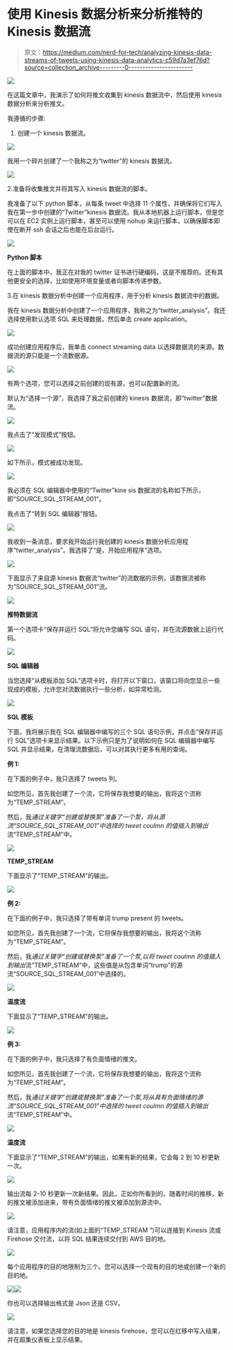 # 使用 Kinesis 数据分析来分析推特的 Kinesis 数据流

> 原文：<https://medium.com/nerd-for-tech/analyzing-kinesis-data-streams-of-tweets-using-kinesis-data-analytics-c59d7a3ef76d?source=collection_archive---------0----------------------->

![](img/82d1fd96738875953609bd622759da16.png)

在这篇文章中，我演示了如何将推文收集到 kinesis 数据流中，然后使用 kinesis 数据分析来分析推文。

我遵循的步骤:

1.  创建一个 kinesis 数据流。

![](img/46160c8112c527a8422743110f42b6de.png)

我用一个碎片创建了一个我称之为“twitter”的 kinesis 数据流。

![](img/ac431458e5d6290685b388f68483a18f.png)

2.准备将收集推文并将其写入 kinesis 数据流的脚本。

我准备了以下 python 脚本，从每条 tweet 中选择 11 个属性，并确保将它们写入我在第一步中创建的“Twitter”kinesis 数据流。我从本地机器上运行脚本，但是您可以在 EC2 实例上运行脚本，甚至可以使用 nohup 来运行脚本，以确保脚本即使在断开 ssh 会话之后也能在后台运行。

![](img/ee75147452a7b92fe1dc7e3d593b6945.png)

**Python 脚本**

在上面的脚本中，我正在对我的 twitter 证书进行硬编码，这是不推荐的。还有其他更安全的选择，比如使用环境变量或者向脚本传递参数。

3.在 kinesis 数据分析中创建一个应用程序，用于分析 kinesis 数据流中的数据。

我在 kinesis 数据分析中创建了一个应用程序，我称之为“twitter_analysis”。我还选择使用默认选项 SQL 来处理数据，然后单击 create application。

![](img/ad157819f02f52653478b594f3b37d09.png)

成功创建应用程序后，我单击 connect streaming data 以选择数据流的来源。数据流的源只能是一个流数据源。

![](img/74d0c9eaf01947141f1ba0653261b829.png)

有两个选项，您可以选择之前创建的现有源，也可以配置新的流。

默认为“选择一个源”，我选择了我之前创建的 kinesis 数据流，即“twitter”数据流。

![](img/06d79b1895b0cb423036cc175e6273f8.png)

我点击了“发现模式”按钮。

![](img/3fe6f4ad944b23df9bb97fcf93ab0212.png)

如下所示，模式被成功发现。

![](img/a6fd1d0171617264465a6dc3bfab295d.png)

我必须在 SQL 编辑器中使用的“Twitter”kine sis 数据流的名称如下所示，即“SOURCE_SQL_STREAM_001”。

我点击了“转到 SQL 编辑器”按钮。

![](img/47fd2cf9deadd8986c33a737250d8bfc.png)

我收到一条消息，要求我开始运行我创建的 kinesis 数据分析应用程序“twitter_analysis”。我选择了“是，开始应用程序”选项。

![](img/6ef69164e1c92a10cd8b9799be151ee9.png)

下面显示了来自源 kinesis 数据流“twitter”的流数据的示例，该数据流被称为“SOURCE_SQL_STREAM_001”流。

![](img/4e01cf76dc282ce1e441b8a3cec1c17d.png)

**推特数据流**

第一个选项卡“保存并运行 SQL”将允许您编写 SQL 语句，并在流源数据上运行代码。

![](img/9c535cf66b0b80486ce5113bc7835798.png)

**SQL 编辑器**

当您选择“从模板添加 SQL”选项卡时，将打开以下窗口，该窗口将向您显示一些现成的模板，允许您对流数据执行一些分析，如异常检测。

![](img/f5ddba33e0825b88b0179ed9d0c70e1e.png)

**SQL 模板**

下面，我将展示我在 SQL 编辑器中编写的三个 SQL 语句示例，并点击“保存并运行 SQL”选项卡来显示结果。以下示例只是为了说明如何在 SQL 编辑器中编写 SQL 并显示结果，在清理流数据后，可以对其执行更多有用的查询。

**例 1:**

在下面的例子中，我只选择了 tweets 列。

如您所见，首先我创建了一个流，它将保存我想要的输出，我将这个流称为“TEMP_STREAM”。

然后，我*通过关键字“*创建或替换泵”准备了一个泵*，将从源流“SOURCE_SQL_STREAM_001”中选择的 tweet coulmn 的值插入到输出*流“TEMP_STREAM”中。

![](img/9c1d41000a93b997ac3ecd07ef335d43.png)

**TEMP_STREAM**

下面显示了“TEMP_STREAM”的输出。

![](img/a2cd8d507f9837c847e10d844c1e7749.png)

**例 2:**

在下面的例子中，我只选择了带有单词 trump present 的 tweets。

如您所见，首先我创建了一个流，它将保存我想要的输出，我将这个流称为“TEMP_STREAM”。

然后，我*通过关键字“*创建或替换泵”准备了一个泵*,以将 tweet coulmn 的值插入到输出*流“TEMP_STREAM”中，这些值是从包含单词“trump”的源流“SOURCE_SQL_STREAM_001”中选择的。

![](img/18885dae384c0e061a8eadb9829c9d12.png)

**温度流**

下面显示了“TEMP_STREAM”的输出。

![](img/5eb3f1c2ff015ad53e490dfe8e177b1a.png)

**例 3:**

在下面的例子中，我只选择了有负面情绪的推文。

如您所见，首先我创建了一个流，它将保存我想要的输出，我将这个流称为“TEMP_STREAM”。

然后，我*通过关键字“*创建或替换泵”准备了一个泵*,将从具有负面情绪的源流“SOURCE_SQL_STREAM_001”中选择的 tweet coulmn 的值插入到输出*流“TEMP_STREAM”中。

![](img/5477b90fe2695fa56774c7ec0fed10aa.png)

**温度流**

下面显示了“TEMP_STREAM”的输出，如果有新的结果，它会每 2 到 10 秒更新一次。

![](img/527f8d4edabcdd03b4cc17bd066a82d3.png)

输出流每 2-10 秒更新一次新结果。因此，正如你所看到的，随着时间的推移，新的推文被添加进来，带有负面情绪的推文被添加到源流中。

![](img/7a9847611462e8e2818faf7bad1a5fd8.png)

请注意，应用程序内的流(如上面的“TEMP_STREAM ”)可以连接到 Kinesis 流或 Firehose 交付流，以将 SQL 结果连续交付到 AWS 目的地。

![](img/fe266a9e4189f879288b79ff21e9b9bf.png)

每个应用程序的目的地限制为三个。您可以选择一个现有的目的地或创建一个新的目的地。

![](img/07cc3edadc9fd8dd80479ad750ca8dc3.png)![](img/ff71733aa758a7613d3e48816ea5ae15.png)

你也可以选择输出格式是 Json 还是 CSV。

![](img/9c1f40ab03479454bbaa97b92a53622a.png)

请注意，如果您选择您的目的地是 kinesis firehose，您可以在红移中写入结果，并在超集仪表板上显示结果。